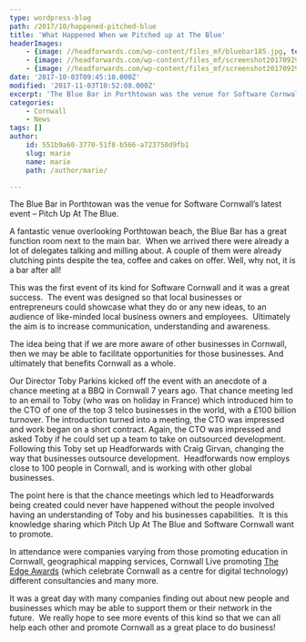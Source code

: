 ```yaml
---
type: wordpress-blog
path: /2017/10/happened-pitched-blue
title: 'What Happened When we Pitched up at The Blue'
headerImages:
    - {image: //headforwards.com/wp-content/files_mf/bluebar185.jpg, text: 'What happened when we pitched up at The Blue'}
    - {image: //headforwards.com/wp-content/files_mf/screenshot20170929at14.50.52.png, text: ""}
    - {image: //headforwards.com/wp-content/files_mf/screenshot20170929at14.52.53.png, text: ""}
date: '2017-10-03T09:45:10.000Z'
modified: '2017-11-03T10:52:08.000Z'
excerpt: 'The Blue Bar in Porthtowan was the venue for Software Cornwall’s latest event – Pitch Up At The Blue. A fantastic venue overlooking Porthtowan beach, the Blue Bar has a great function room next to the main bar.  When we arrived there were already a lot of delegates talking and milling about. A couple of …'
categories:
    - Cornwall
    - News
tags: []
author:
    id: 551b9a60-3770-51f8-b566-a723750d9fb1
    slug: marie
    name: marie
    path: /author/marie/

---
```

The Blue Bar in Porthtowan was the venue for Software Cornwall’s latest event – Pitch Up At The Blue.

A fantastic venue overlooking Porthtowan beach, the Blue Bar has a great function room next to the main bar.  When we arrived there were already a lot of delegates talking and milling about. A couple of them were already clutching pints despite the tea, coffee and cakes on offer. Well, why not, it is a bar after all!

This was the first event of its kind for Software Cornwall and it was a great success.  The event was designed so that local businesses or entrepreneurs could showcase what they do or any new ideas, to an audience of like-minded local business owners and employees.  Ultimately the aim is to increase communication, understanding and awareness.

The idea being that if we are more aware of other businesses in Cornwall, then we may be able to facilitate opportunities for those businesses. And ultimately that benefits Cornwall as a whole.

Our Director Toby Parkins kicked off the event with an anecdote of a chance meeting at a BBQ in Cornwall 7 years ago. That chance meeting led to an email to Toby (who was on holiday in France) which introduced him to the CTO of one of the top 3 telco businesses in the world, with a £100 billion turnover. The introduction turned into a meeting, the CTO was impressed and work began on a short contract. Again, the CTO was impressed and asked Toby if he could set up a team to take on outsourced development. Following this Toby set up Headforwards with Craig Girvan, changing the way that businesses outsource development.  Headforwards now employs close to 100 people in Cornwall, and is working with other global businesses.

The point here is that the chance meetings which led to Headforwards being created could never have happened without the people involved having an understanding of Toby and his businesses capabilities.  It is this knowledge sharing which Pitch Up At The Blue and Software Cornwall want to promote.

In attendance were companies varying from those promoting education in Cornwall, geographical mapping services, Cornwall Live promoting [The Edge Awards](http://www.theedgeawards.co.uk/) (which celebrate Cornwall as a centre for digital technology) different consultancies and many more.

It was a great day with many companies finding out about new people and businesses which may be able to support them or their network in the future.  We really hope to see more events of this kind so that we can all help each other and promote Cornwall as a great place to do business!

